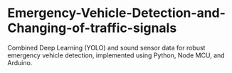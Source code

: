 # Emergency-Vehicle-Detection-and-Changing-of-traffic-signals
Combined Deep Learning (YOLO) and sound sensor data for robust emergency vehicle detection, implemented using Python, Node MCU, and Arduino.
